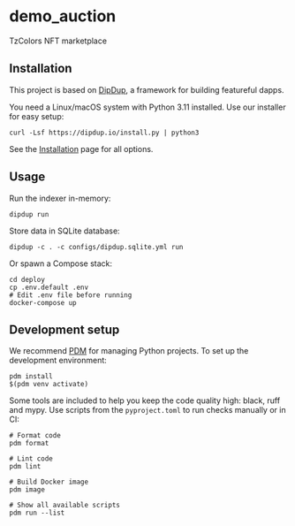 # demo_auction

TzColors NFT marketplace

## Installation

This project is based on [DipDup](https://dipdup.io), a framework for building featureful dapps.

You need a Linux/macOS system with Python 3.11 installed. Use our installer for easy setup:

```shell
curl -Lsf https://dipdup.io/install.py | python3
```

See the [Installation](https://dipdup.io/docs/installation) page for all options.

## Usage

Run the indexer in-memory:

```shell
dipdup run
```

Store data in SQLite database:

```shell
dipdup -c . -c configs/dipdup.sqlite.yml run
```

Or spawn a Compose stack:

```shell
cd deploy
cp .env.default .env
# Edit .env file before running
docker-compose up
```

## Development setup

We recommend [PDM](https://pdm.fming.dev/latest/) for managing Python projects. To set up the development environment:

```shell
pdm install
$(pdm venv activate)
```

Some tools are included to help you keep the code quality high: black, ruff and mypy. Use scripts from the `pyproject.toml` to run checks manually or in CI:

```shell
# Format code
pdm format

# Lint code
pdm lint

# Build Docker image
pdm image

# Show all available scripts
pdm run --list
```